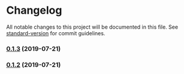 # Changelog

All notable changes to this project will be documented in this file. See [standard-version](https://github.com/conventional-changelog/standard-version) for commit guidelines.

### [0.1.3](https://github.com/richpauly13/easy/compare/v0.1.2...v0.1.3) (2019-07-21)



### [0.1.2](https://github.com/richpauly13/easy/compare/v1.1.1...v0.1.2) (2019-07-21)
